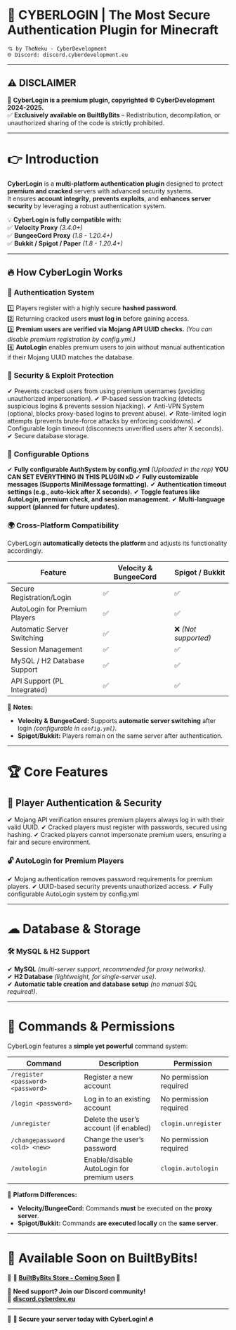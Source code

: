 # 🚀 **CYBERLOGIN** | **The Most Secure Authentication Plugin for Minecraft**  

```
💘 by TheNeku - CyberDevelopment 
🌐 Discord: discord.cyberdevelopment.eu 
```

---

## ⚠ **DISCLAIMER**  
🚨 **CyberLogin is a premium plugin, copyrighted © CyberDevelopment 2024-2025.**  
✅ **Exclusively available on BuiltByBits** – Redistribution, decompilation, or unauthorized sharing of the code is strictly prohibited.  

---

# 👉 **Introduction**  

**CyberLogin** is a **multi-platform authentication plugin** designed to protect **premium and cracked** servers with advanced security systems.  
It ensures **account integrity**, **prevents exploits**, and **enhances server security** by leveraging a robust authentication system.  

💡 **CyberLogin is fully compatible with:**  
✅ **Velocity Proxy** *(3.4.0+)*  
✅ **BungeeCord Proxy** *(1.8 - 1.20.4+)*  
✅ **Bukkit / Spigot / Paper** *(1.8 - 1.20.4+)*  

---

## 🔥 **How CyberLogin Works**  

### 🔐 **Authentication System**

1️⃣ Players register with a highly secure **hashed password**. <br>
2️⃣ Returning cracked users **must log in** before gaining access. <br>
3️⃣ **Premium users are verified via Mojang API UUID checks.** *(You can disable premium registration by config.yml.)* <br>
4️⃣ **AutoLogin** enables premium users to join without manual authentication if their Mojang UUID matches the database.


### 🚨 **Security & Exploit Protection**  
✔ Prevents cracked users from using premium usernames (avoiding unauthorized impersonation).
✔ IP-based session tracking (detects suspicious logins & prevents session hijacking).
✔ Anti-VPN System (optional, blocks proxy-based logins to prevent abuse).
✔ Rate-limited login attempts (prevents brute-force attacks by enforcing cooldowns).
✔ Configurable login timeout (disconnects unverified users after X seconds).
✔ Secure database storage.

### 📂 **Configurable Options**
✔ **Fully configurable AuthSystem by config.yml** *(Uploaded in the rep)* **YOU CAN SET EVERYTHING IN THIS PLUGIN xD**
✔ **Fully customizable messages (Supports MiniMessage formatting).**
✔ **Authentication timeout settings (e.g., auto-kick after X seconds).**
✔ **Toggle features like AutoLogin, premium check, and session management.**
✔ **Multi-language support (planned for future updates).**

### 🌍 **Cross-Platform Compatibility**  
CyberLogin **automatically detects the platform** and adjusts its functionality accordingly.  

| **Feature** | **Velocity & BungeeCord** | **Spigot / Bukkit** |
|------------|--------------------------|----------------------|
| Secure Registration/Login | ✅ | ✅ |
| AutoLogin for Premium Players | ✅ | ✅ |
| Automatic Server Switching | ✅ | ❌ *(Not supported)* |
| Session Management | ✅ | ✅ |
| MySQL / H2 Database Support | ✅ | ✅ |
| API Support (PL Integrated) | ✅ | ✅ |

🚨 **Notes:**  
- **Velocity & BungeeCord:** Supports **automatic server switching** after login *(configurable in `config.yml`)*.  
- **Spigot/Bukkit:** Players remain on the same server after authentication.  

---

# 🏆 **Core Features**  

## 👤 **Player Authentication & Security**  
✔ Mojang API verification ensures premium players always log in with their valid UUID.
✔ Cracked players must register with passwords, secured using hashing.
✔ Cracked players cannot impersonate premium users, ensuring a fair and secure environment.

### 🔓 **AutoLogin for Premium Players**  
✔ Mojang authentication removes password requirements for premium players.
✔ UUID-based security prevents unauthorized access.
✔ Fully configurable AutoLogin system by config.yml

---

# ☁ **Database & Storage**  

### 🛠 **MySQL & H2 Support**  
✔ **MySQL** *(multi-server support, recommended for proxy networks)*.  
✔ **H2 Database** *(lightweight, for single-server use)*.  
✔ **Automatic table creation and database setup** *(no manual SQL required!)*.  

---

# 📢 **Commands & Permissions**  

CyberLogin features a **simple yet powerful** command system:

| **Command**               | **Description**                                  | **Permission**           |
|---------------------------|------------------------------------------------|--------------------------|
| `/register <password> <password>` | Register a new account | No permission required |
| `/login <password>` | Log in to an existing account | No permission required |
| `/unregister` | Delete the user’s account (if enabled) | `clogin.unregister` |
| `/changepassword <old> <new>` | Change the user’s password | No permission required |
| `/autologin` | Enable/disable AutoLogin for premium users | `clogin.autologin` |

🚨 **Platform Differences:**  
- **Velocity/BungeeCord:** Commands **must** be executed on the **proxy server**.  
- **Spigot/Bukkit:** Commands **are executed locally** on the **same server**.  

---

# 🛒 **Available Soon on BuiltByBits!**  
💎 **🔗 [BuiltByBits Store - Coming Soon](#) 🔗**  

📢 **Need support? Join our Discord community!**  
🔗 **[discord.cyberdev.eu](https://discord.cyberdevelopment.eu)**  

---

🚀 **🔐 Secure your server today with CyberLogin! 🔥**
